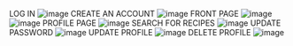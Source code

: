 LOG IN 
![image](https://github.com/bwadhwa04/WHO-COOKIN/assets/157210835/bdd7db16-f560-483d-8561-3ff74caff794)
CREATE AN ACCOUNT
![image](https://github.com/bwadhwa04/WHO-COOKIN/assets/157210835/906cc3b6-a4d6-4389-b54e-de9dac9c4706)
FRONT PAGE
![image](https://github.com/bwadhwa04/WHO-COOKIN/assets/157210835/ce6d41c9-eb96-4b13-b599-cc3991190603)
![image](https://github.com/bwadhwa04/WHO-COOKIN/assets/157210835/fef7d4fb-c8ff-464e-b7a3-5b102c6bd96a)
PROFILE PAGE
![image](https://github.com/bwadhwa04/WHO-COOKIN/assets/157210835/141bd0ca-f8a8-41c1-9e8e-5aae931dbc6e)
SEARCH FOR RECIPES
![image](https://github.com/bwadhwa04/WHO-COOKIN/assets/157210835/c45219f8-6404-4f66-99ff-0fac4a2c72ff)
UPDATE PASSWORD
![image](https://github.com/bwadhwa04/WHO-COOKIN/assets/157210835/6c9e1bd3-fcba-4810-b901-7b272fa38b17)
UPDATE PROFILE
![image](https://github.com/bwadhwa04/WHO-COOKIN/assets/157210835/fe8a01ff-483d-43ea-b972-3d9b39ec34b7)
DELETE PROFILE
![image](https://github.com/bwadhwa04/WHO-COOKIN/assets/157210835/7078074b-41fb-4177-836c-1f0c690254ce)

